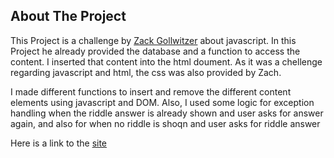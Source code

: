 ## About The Project ##
 This Project is a challenge by [Zack Gollwitzer](https://twitter.com/zg_dev) about javascript. In this Project he already provided the database and a function to access the content. I inserted that content into the html doument. As it was a chellenge regarding javascript and html, the css was also provided by Zach.

 I made different functions to insert and remove the different content elements using javascript and DOM. Also, I used some logic for exception handling when the riddle answer is already shown and user asks for answer again, and also for when no riddle is shoqn and user asks for riddle answer

 Here is a link to the [site](https://dominator-king.github.io/Random-Content-Generator/)
